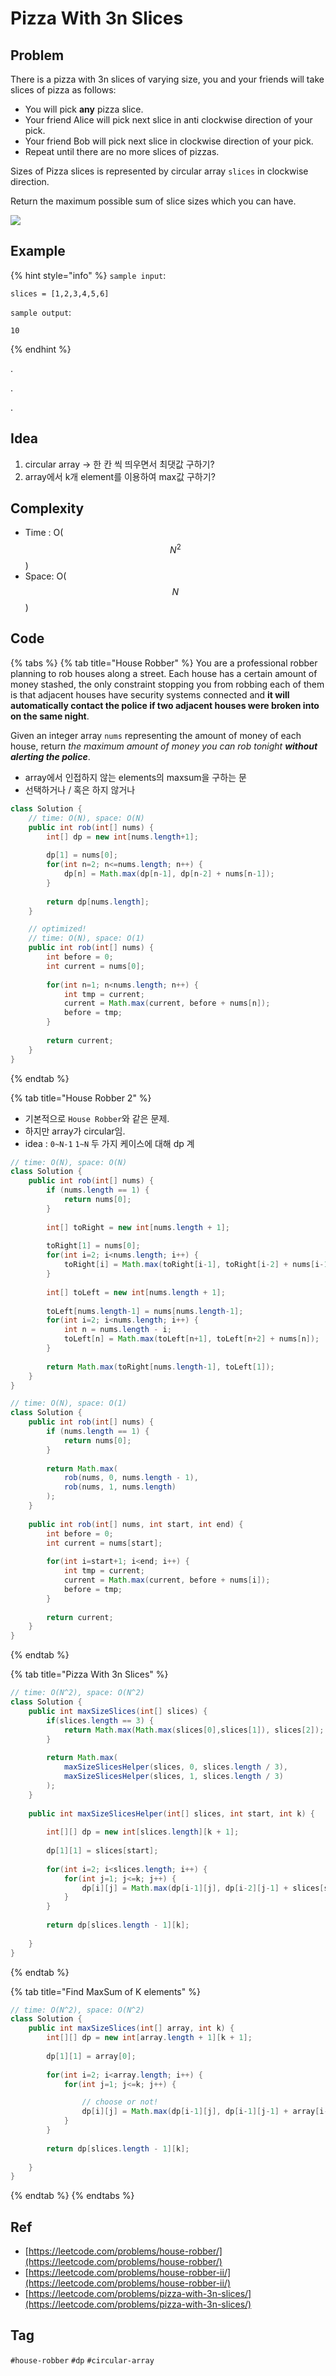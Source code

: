 # Pizza With 3n Slices

## Problem

There is a pizza with 3n slices of varying size, you and your friends will take slices of pizza as follows:

* You will pick **any** pizza slice.
* Your friend Alice will pick next slice in anti clockwise direction of your pick. 
* Your friend Bob will pick next slice in clockwise direction of your pick.
* Repeat until there are no more slices of pizzas.

Sizes of Pizza slices is represented by circular array `slices` in clockwise direction.

Return the maximum possible sum of slice sizes which you can have.

![](../.gitbook/assets/image%20%2813%29.png)

## Example

{% hint style="info" %}
`sample input`: 

```text
slices = [1,2,3,4,5,6]
```

`sample output`: 

```text
10
```
{% endhint %}



.

.

.



## Idea

1. circular array -&gt; 한 칸 씩 띄우면서 최댓값 구하기?
2. array에서 k개 element를 이용하여 max값 구하기?

## Complexity

* Time : O\($$N^2$$\)
* Space: O\($$N$$\)

## Code 

{% tabs %}
{% tab title="House Robber" %}
You are a professional robber planning to rob houses along a street. Each house has a certain amount of money stashed, the only constraint stopping you from robbing each of them is that adjacent houses have security systems connected and **it will automatically contact the police if two adjacent houses were broken into on the same night**.

Given an integer array `nums` representing the amount of money of each house, return _the maximum amount of money you can rob tonight **without alerting the police**_.

* array에서 인접하지 않는 elements의 maxsum을 구하는 문
* 선택하거나 / 혹은 하지 않거나

```java
class Solution {
    // time: O(N), space: O(N)
    public int rob(int[] nums) {
        int[] dp = new int[nums.length+1];
        
        dp[1] = nums[0];
        for(int n=2; n<=nums.length; n++) {
            dp[n] = Math.max(dp[n-1], dp[n-2] + nums[n-1]);
        }
        
        return dp[nums.length];
    }

    // optimized!
    // time: O(N), space: O(1)
    public int rob(int[] nums) {
        int before = 0;
        int current = nums[0];
        
        for(int n=1; n<nums.length; n++) {
            int tmp = current;
            current = Math.max(current, before + nums[n]);
            before = tmp;
        }
        
        return current;
    }
}
```
{% endtab %}

{% tab title="House Robber 2" %}
* 기본적으로 `House Robber`와 같은 문제.
* 하지만 array가 circular임.
* idea : `0~N-1` `1~N` 두 가지 케이스에 대해 dp 계

```java
// time: O(N), space: O(N)
class Solution {
    public int rob(int[] nums) {
        if (nums.length == 1) {
            return nums[0];
        }
        
        int[] toRight = new int[nums.length + 1];
        
        toRight[1] = nums[0];
        for(int i=2; i<nums.length; i++) {
            toRight[i] = Math.max(toRight[i-1], toRight[i-2] + nums[i-1]);
        }
        
        int[] toLeft = new int[nums.length + 1];
        
        toLeft[nums.length-1] = nums[nums.length-1];
        for(int i=2; i<nums.length; i++) {
            int n = nums.length - i;
            toLeft[n] = Math.max(toLeft[n+1], toLeft[n+2] + nums[n]);
        }
        
        return Math.max(toRight[nums.length-1], toLeft[1]);
    }
}

// time: O(N), space: O(1)
class Solution {
    public int rob(int[] nums) {
        if (nums.length == 1) {
            return nums[0];
        }
        
        return Math.max(
            rob(nums, 0, nums.length - 1),
            rob(nums, 1, nums.length)
        );
    }
    
    public int rob(int[] nums, int start, int end) {
        int before = 0;
        int current = nums[start];
        
        for(int i=start+1; i<end; i++) {
            int tmp = current;
            current = Math.max(current, before + nums[i]);
            before = tmp;
        }
        
        return current;
    }
}
```
{% endtab %}

{% tab title="Pizza With 3n Slices" %}


```java
// time: O(N^2), space: O(N^2)
class Solution {
    public int maxSizeSlices(int[] slices) {
        if(slices.length == 3) {
            return Math.max(Math.max(slices[0],slices[1]), slices[2]);
        }
        
        return Math.max(
            maxSizeSlicesHelper(slices, 0, slices.length / 3),
            maxSizeSlicesHelper(slices, 1, slices.length / 3)
        );
    }
    
    public int maxSizeSlicesHelper(int[] slices, int start, int k) {
       
        int[][] dp = new int[slices.length][k + 1];
        
        dp[1][1] = slices[start];
        
        for(int i=2; i<slices.length; i++) {
            for(int j=1; j<=k; j++) {
                dp[i][j] = Math.max(dp[i-1][j], dp[i-2][j-1] + slices[start + i-1]);
            }
        }
        
        return dp[slices.length - 1][k];
        
    }
}
```
{% endtab %}

{% tab title="Find MaxSum of K elements" %}


```java
// time: O(N^2), space: O(N^2)
class Solution {
    public int maxSizeSlices(int[] array, int k) {
        int[][] dp = new int[array.length + 1][k + 1];
        
        dp[1][1] = array[0];
        
        for(int i=2; i<array.length; i++) {
            for(int j=1; j<=k; j++) {

                // choose or not!
                dp[i][j] = Math.max(dp[i-1][j], dp[i-1][j-1] + array[i-1]);
            }
        }
        
        return dp[slices.length - 1][k];
        
    }
}
```
{% endtab %}
{% endtabs %}

## Ref

* [https://leetcode.com/problems/house-robber/](https://leetcode.com/problems/house-robber/)
* [https://leetcode.com/problems/house-robber-ii/](https://leetcode.com/problems/house-robber-ii/)
* [https://leetcode.com/problems/pizza-with-3n-slices/](https://leetcode.com/problems/pizza-with-3n-slices/)

## Tag

`#house-robber` `#dp` `#circular-array`    

